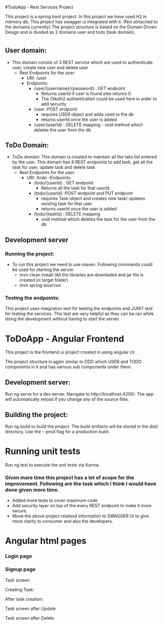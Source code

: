 #TodoApp - Rest Services Project

This project is a spring boot project. In this project we have used H2 in memory db.
This project has swagger ui integrated with it. (Not atrtached to the domains currently)
The project structure is based on the Domain Driven Design and is divided as 2 domains user and todo (task domain).

#
## User domain: 
- This domain consist of 3 REST service which are used to authenticate user, create new user and delete user
	- Rest Endpoints for the user:
		- URI: /user
		- Endpoints: 
			- /user/{username}/{password} : GET endpoint 
				- Returns userId if user is found else returns 0.
				- The OAuth2 authentication could be used here in order to add security 
			- /user :POST endpoint
				- requires USER object and adds used to the db
				- returns userId once the user is added
			- /user/{userId} : DELETE mapping
							- void method which deletes the user from the db

## ToDo Domain: 
- ToDo domain: This domain is created to maintain all the taks list entered by the user. This domain has 4 REST endpoints to add task, get all the task for user, update task and delete task
	- Rest Endpoints for the user:
		- URI: /todo
		-Endpoints: 
			- /todo/{userId} : GET endpoint 
				- Returns all the task for that userId.
			- /todo/{userId} :POST endpoint and PUT endpoint
				- requires Task object and creates new task/ updates existing task for that user
				- returns userId once the user is added
			- /todo/{taskId} : DELETE mapping
				- void method which deletes the task for the user from the db
							

## Development server

### Running the project:
- To run this project we need to use maven. Following commands could be used for starting the server.
	- mvn clean install  (All the libraries are downladed and jar file is created ini target folder)
	- mvn spring-boot:run
		
		

### Testing the endpoints:
This project uses integration test for testing the endpoints and JUNIT test for testing the services. 
This test are very helpful as they can be ran while doing the development without having to start the server.

# ToDoApp - Angular Frontend 

This project is the frontend ui project created in using angular cli 

The project structure is again similar to DDD which USER and TODO components in it and has various sub components under them.

## Development server:
Run ng serve for a dev server. Navigate to http://localhost:4200/. The app will automatically reload if you change any of the source files.

## Building the project:
Run ng build to build the project. The build artifacts will be stored in the dist/ directory. Use the --prod flag for a production build.

# Running unit tests
Run ng test to execute the unit tests via Karma.

### Given more time this project has a lot of scope for the improvement. Following are the task which I think I would have done given more time.
 - Added more tests to cover maximum code 
 - Add security layer on top of the every REST endpoint to make it more secure.
 - Move the above project relatesd information to SWAGGER UI to give more clarity to consumer and also the developers.

# Angular html pages

### Login page


### Signup page


Task screen:


Creating Task:


After task creation:


Task screen after Update



Task screen after Delete


